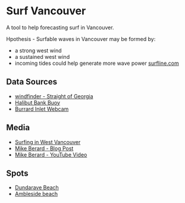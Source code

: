 # Surf Vancouver

A tool to help forecasting surf in Vancouver.

Hpothesis - Surfable waves in Vancouver may be formed by:

- a strong west wind
- a sustained west wind
- incoming tides could help generate more wave power [surfline.com](https://www.surfline.com/surf-news/tides-and-surfing/1107)

## Data Sources

- [windfinder - Straight of Georgia](https://www.windfinder.com/#10/49.3000/-123.1114)
- [Halibut Bank Buoy](https://weather.gc.ca/marine/weatherConditions-currentConditions_e.html?mapID=02&siteID=14305&stationID=46146)
- [Burrard Inlet Webcam](http://katkam.ca/)

## Media

- [Surfing in West Vancouver](https://www.nsnews.com/community/surfers-ride-rare-waves-in-windy-west-vancouver-1.24051815)
- [Mike Berard - Blog Post](https://mountainculturegroup.com/surfing-vancouver/)
- [Mike Berard - YouTube Video](https://www.youtube.com/watch?v=yOMhq4A58xQ&feature=emb_logo)

## Spots

- [Dundarave Beach](https://www.google.com/maps/search/Dundarave+Beach/@49.3328998,-123.1854346,17z/data=!3m1!4b1)
- [Ambleside beach](https://www.google.com/maps/search/ambleside+beach/@49.3229007,-123.1501684,17z/data=!3m1!4b1)
